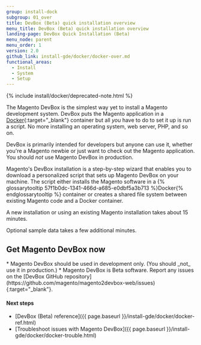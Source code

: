 ```yaml
---
group: install-dock
subgroup: 01_over
title: DevBox (Beta) quick installation overview
menu_title: DevBox (Beta) quick installation overview
landing-page: DevBox Quick Installation (Beta)
menu_node: parent
menu_order: 1
version: 2.0
github_link: install-gde/docker/docker-over.md
functional_areas:
  - Install
  - System
  - Setup
---
```


{% include install/docker/deprecated-note.html %}

The Magento DevBox is the simplest way yet to install a Magento development system. DevBox puts the Magento application in a [Docker](https://www.docker.com){:target="_blank"} container but all _you_ have to do to set it up is run a script. No more installing an operating system, web server, PHP, and so on.

DevBox is primarily intended for developers but anyone can use it, whether you're a Magento newbie or just want to check out the Magento application. You should _not_ use Magento DevBox in production.

Magento's DevBox installation is a step-by-step wizard that enables you to download a personalized script that sets up Magento DevBox on your machine. The script either installs the Magento software in a {% glossarytooltip 57f1b0dc-1341-466d-a685-e0dbf5a3b713 %}Docker{% endglossarytooltip %} container or creates a shared file system between existing Magento code and a Docker container.

A new installation or using an existing Magento installation takes about 15 minutes.

Optional sample data takes a few additional minutes.

## Get Magento DevBox now
<div class="bs-callout bs-callout-info" id="info" markdown="1">
*   Magento DevBox should be used in development only. (You should _not_ use it in production.)
*   Magento DevBox is Beta software. Report any issues on the [DevBox GitHub repository](https://github.com/magento/magento2devbox-web/issues){:target="_blank"}.
</div>

#### Next steps
*   [DevBox (Beta) reference]({{ page.baseurl }}/install-gde/docker/docker-ref.html)
*   [Troubleshoot issues with Magento DevBox]({{ page.baseurl }}/install-gde/docker/docker-trouble.html)
